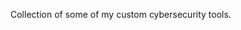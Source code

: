 Collection of some of my custom cybersecurity tools.

<!---
blackinkcyber/blackinkcyber is a ✨ special ✨ repository because its `README.md` (this file) appears on your GitHub profile.
You can click the Preview link to take a look at your changes.
--->
